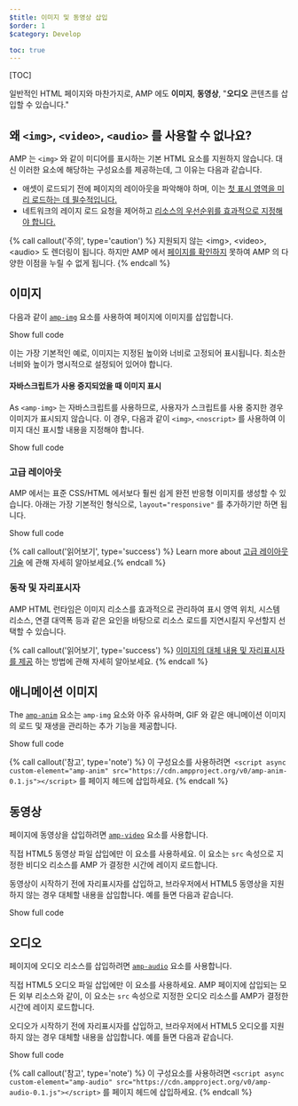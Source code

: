 ```yaml
---
$title: 이미지 및 동영상 삽입
$order: 1
$category: Develop

toc: true
---
```


[TOC]

 일반적인 HTML 페이지와 마찬가지로, AMP 에도 **이미지**, **동영상**, "**오디오** 콘텐츠를 삽입할 수 있습니다." 

##  왜 `<img>`, `<video>`, `<audio>` 를 사용할 수 없나요?

 AMP 는 `<img>` 와 같이 미디어를 표시하는 기본 HTML 요소를 지원하지 않습니다. 대신 이러한 요소에 해당하는 구성요소를 제공하는데, 그 이유는 다음과 같습니다.

*  애셋이 로드되기 전에 페이지의 레이아웃을 파악해야 하며, 이는 [첫 표시 영역을 미리 로드하는 데 필수적입니다.](/ko/learn/about-how/#size-all-resources-statically)
*  네트워크의 레이지 로드 요청을 제어하고 [리소스의 우선순위를 효과적으로 지정해야 합니다.](/ko/learn/about-how/#prioritize-resource-loading)

{% call callout('주의', type='caution') %}
 지원되지 않는 &lt;img&gt;, &lt;video&gt;, &lt;audio&gt; 도 렌더링이 됩니다. 하지만 AMP 에서 [페이지를 확인하지](/ko/docs/guides/debug/validate.html) 못하여 AMP 의 다양한 이점을 누릴 수 없게 됩니다. {% endcall %}

## 이미지

 다음과 같이 [`amp-img`](/ko/docs/reference/components/amp-img.html) 요소를 사용하여 페이지에 이미지를 삽입합니다.

<!--embedded example - fixed size image -->
<div>
<amp-iframe height="174"
            layout="fixed-height"
            sandbox="allow-scripts allow-forms allow-same-origin"
            resizable
            src="https://ampproject-b5f4c.firebaseapp.com/examples/ampimg.fixed.embed.html">
  <div overflow tabindex="0" role="button" aria-label="Show more">Show full code</div>
  <div placeholder></div> 
</amp-iframe>
</div>

이는 가장 기본적인 예로, 이미지는 지정된 높이와 너비로 고정되어 표시됩니다. 최소한 너비와 높이가 명시적으로 설정되어 있어야 합니다.

#### 자바스크립트가 사용 중지되었을 때 이미지 표시

 As `<amp-img>`  는 자바스크립트를 사용하므로, 사용자가 스크립트를 사용 중지한 경우 이미지가 표시되지 않습니다. 이 경우, 다음과 같이 `<img>`, `<noscript>` 를 사용하여 이미지 대신 표시할 내용을 지정해야 합니다.

<!--embedded example - img with noscript -->
<div>
<amp-iframe height="215"
            layout="fixed-height"
            sandbox="allow-scripts allow-forms allow-same-origin"
            resizable
            src="https://ampproject-b5f4c.firebaseapp.com/examples/ampimg.noscript.embed.html">
  <div overflow tabindex="0" role="button" aria-label="Show more">Show full code</div>
  <div placeholder></div> 
</amp-iframe>
</div>

### 고급 레이아웃

 AMP 에서는 표준 CSS/HTML 에서보다 훨씬 쉽게 완전 반응형 이미지를 생성할 수 있습니다. 아래는 가장 기본적인 형식으로, `layout="responsive"` 를 추가하기만 하면 됩니다.

<!--embedded example - basic responsive image -->
<div>
<amp-iframe height="193"
            layout="fixed-height"
            sandbox="allow-scripts allow-forms allow-same-origin"
            resizable
            src="https://ampproject-b5f4c.firebaseapp.com/examples/ampimg.basic.embed.html">
  <div overflow tabindex="0" role="button" aria-label="Show more">Show full code</div>
  <div placeholder></div> 
</amp-iframe>
</div>

{% call callout('읽어보기', type='success') %}
 Learn more about [고급 레이아웃 기술](/ko/docs/guides/responsive/control_layout.html)
에 관해 자세히 알아보세요.{% endcall %}

### 동작 및 자리표시자

AMP HTML 런타임은 이미지 리소스를 효과적으로 관리하여 표시 영역 위치, 시스템 리소스, 연결 대역폭 등과 같은 요인을 바탕으로 리소스 로드를 지연시킬지 우선할지 선택할 수 있습니다.

{% call callout('읽어보기', type='success') %}
[이미지의 대체 내용 및 자리표시자를 제공](/ko/docs/guides/responsive/placeholders.html)
하는 방법에 관해 자세히 알아보세요. {% endcall %}

## 애니메이션 이미지

 The [`amp-anim`](/ko/docs/reference/components/amp-anim.html) 요소는 `amp-img` 요소와 아주 유사하며, GIF 와 같은 애니메이션 이미지의 로드 및 재생을 관리하는 추가 기능을 제공합니다.

<!--embedded amp-anim basic example -->
<div>
<amp-iframe height="253"
            layout="fixed-height"
            sandbox="allow-scripts allow-forms allow-same-origin"
            resizable
            src="https://ampproject-b5f4c.firebaseapp.com/examples/ampanim.basic.embed.html">
  <div overflow tabindex="0" role="button" aria-label="Show more">Show full code</div>
  <div placeholder></div> 
</amp-iframe>
</div>

{% call callout('참고', type='note') %}
 이 구성요소를 사용하려면` <script async custom-element="amp-anim"
src="https://cdn.ampproject.org/v0/amp-anim-0.1.js"></script>` 
 를 페이지 헤드에 삽입하세요. {% endcall %}

## 동영상

 페이지에 동영상을 삽입하려면 [`amp-video`](/ko/docs/reference/components/amp-video.html) 요소를 사용합니다.

 직접 HTML5 동영상 파일 삽입에만 이 요소를 사용하세요. 이 요소는 `src` 속성으로 지정한 비디오 리소스를 AMP 가 결정한 시간에 레이지 로드합니다.

동영상이 시작하기 전에 자리표시자를 삽입하고, 브라우저에서 HTML5 동영상을 지원하지 않는 경우 대체할 내용을 삽입합니다. 예를 들면 다음과 같습니다.

<!--embedded video example  -->
<div>
<amp-iframe height="234"
            layout="fixed-height"
            sandbox="allow-scripts allow-forms allow-same-origin"
            resizable
            src="https://ampproject-b5f4c.firebaseapp.com/examples/ampvideo.fallback.embed.html">
  <div overflow tabindex="0" role="button" aria-label="Show more">Show full code</div>
  <div placeholder></div> 
</amp-iframe>
</div>

## 오디오

 페이지에 오디오 리소스를 삽입하려면 [`amp-audio`](/ko/docs/reference/components/amp-audio.html) 요소를 사용합니다.

 직접 HTML5 오디오 파일 삽입에만 이 요소를 사용하세요. AMP 페이지에 삽입되는 모든 외부 리소스와 같이, 이 요소는 `src` 속성으로 지정한 오디오 리소스를 AMP가 결정한 시간에 레이지 로드합니다.

오디오가 시작하기 전에 자리표시자를 삽입하고, 브라우저에서 HTML5 오디오를 지원하지 않는 경우 대체할 내용을 삽입합니다. 예를 들면 다음과 같습니다.

<!--embedded audio example  -->
<div>
<amp-iframe height="314"
            layout="fixed-height"
            sandbox="allow-scripts allow-forms allow-same-origin"
            resizable
            src="https://ampproject-b5f4c.firebaseapp.com/examples/ampaudio.basic.embed.html">
  <div overflow tabindex="0" role="button" aria-label="Show more">Show full code</div>
  <div placeholder></div> 
</amp-iframe>
</div>

{% call callout('참고', type='note') %}
 이 구성요소를 사용하려면 `<script async custom-element="amp-audio"
src="https://cdn.ampproject.org/v0/amp-audio-0.1.js"></script>` 
를 페이지 헤드에 삽입하세요. {% endcall %}

